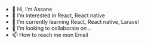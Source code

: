- 👋 Hi, I’m Assane
- 👀 I’m interested in  React, React native
- 🌱 I’m currently learning  React, React native, Laravel
- 💞️ I’m looking to collaborate on ..
- 📫 How to reach me  mon Email

<!---
fassane/fassane is a ✨ special ✨ repository because its `README.md` (this file) appears on your GitHub profile.
You can click the Preview link to take a look at your changes.
--->
